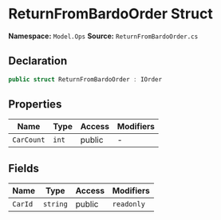 # ReturnFromBardoOrder Struct

**Namespace:** `Model.Ops`
**Source:** `ReturnFromBardoOrder.cs`

## Declaration

```csharp
public struct ReturnFromBardoOrder : IOrder
```

## Properties

| Name | Type | Access | Modifiers |
|------|------|--------|-----------|
| `CarCount` | `int` | public | - |

## Fields

| Name | Type | Access | Modifiers |
|------|------|--------|-----------|
| `CarId` | `string` | public | `readonly` |

